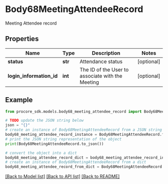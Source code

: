 # Body68MeetingAttendeeRecord

Meeting Attendee record

## Properties

Name | Type | Description | Notes
------------ | ------------- | ------------- | -------------
**status** | **str** | Attendance status | [optional] 
**login_information_id** | **int** | The ID of the User to associate with the Meeting | [optional] 

## Example

```python
from procore_sdk.models.body68_meeting_attendee_record import Body68MeetingAttendeeRecord

# TODO update the JSON string below
json = "{}"
# create an instance of Body68MeetingAttendeeRecord from a JSON string
body68_meeting_attendee_record_instance = Body68MeetingAttendeeRecord.from_json(json)
# print the JSON string representation of the object
print(Body68MeetingAttendeeRecord.to_json())

# convert the object into a dict
body68_meeting_attendee_record_dict = body68_meeting_attendee_record_instance.to_dict()
# create an instance of Body68MeetingAttendeeRecord from a dict
body68_meeting_attendee_record_from_dict = Body68MeetingAttendeeRecord.from_dict(body68_meeting_attendee_record_dict)
```
[[Back to Model list]](../README.md#documentation-for-models) [[Back to API list]](../README.md#documentation-for-api-endpoints) [[Back to README]](../README.md)


